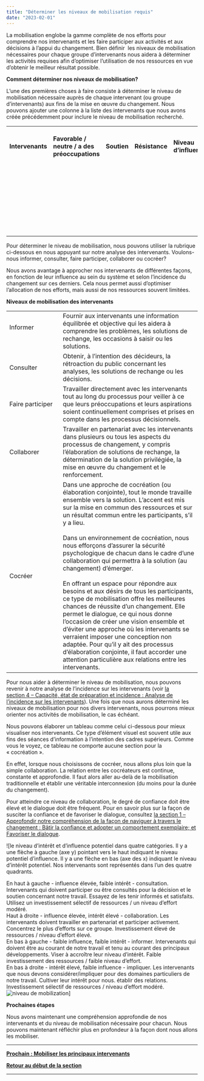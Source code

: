 ```yaml
---
title: "Déterminer les niveaux de mobilisation requis"
date: "2023-02-01"
---
```


La mobilisation englobe la gamme complète de nos efforts pour comprendre nos intervenants et les faire participer aux activités et aux décisions à l’appui du changement. Bien définir  les niveaux de mobilisation nécessaires pour chaque groupe d’intervenants nous aidera à déterminer les activités requises afin d’optimiser l’utilisation de nos ressources en vue d’obtenir le meilleur résultat possible.

**Comment déterminer nos niveaux de mobilisation?**

L’une des premières choses à faire consiste à déterminer le niveau de mobilisation nécessaire auprès de chaque intervenant (ou groupe d’intervenants) aux fins de la mise en œuvre du changement. Nous pouvons ajouter une colonne à la liste des intervenants que nous avons créée précédemment pour inclure le niveau de mobilisation recherché.

<table><tbody><tr><td><strong>Intervenants</strong></td><td><strong>Favorable / neutre / a des préoccupations</strong></td><td><strong>Soutien</strong></td><td><strong>Résistance</strong></td><td><strong>Niveau d’influence</strong></td><td><strong>Niveau d’intérêt</strong></td><td><strong>Mesures pour mobiliser les intervenants</strong></td><td><strong>Niveau de mobilisation recherché</strong></td></tr><tr><td><strong>&nbsp;</strong></td><td>&nbsp;</td><td>&nbsp;</td><td>&nbsp;</td><td>&nbsp;</td><td>&nbsp;</td><td>&nbsp;</td><td>&nbsp;</td></tr><tr><td><strong>&nbsp;</strong></td><td>&nbsp;</td><td>&nbsp;</td><td>&nbsp;</td><td>&nbsp;</td><td>&nbsp;</td><td>&nbsp;</td><td>&nbsp;</td></tr><tr><td><strong>&nbsp;</strong></td><td>&nbsp;</td><td>&nbsp;</td><td>&nbsp;</td><td>&nbsp;</td><td>&nbsp;</td><td>&nbsp;</td><td>&nbsp;</td></tr><tr><td><strong>&nbsp;</strong></td><td>&nbsp;</td><td>&nbsp;</td><td>&nbsp;</td><td>&nbsp;</td><td>&nbsp;</td><td>&nbsp;</td><td>&nbsp;</td></tr><tr><td><strong>&nbsp;</strong></td><td>&nbsp;</td><td>&nbsp;</td><td>&nbsp;</td><td>&nbsp;</td><td>&nbsp;</td><td>&nbsp;</td><td>&nbsp;</td></tr><tr><td><strong>&nbsp;</strong></td><td>&nbsp;</td><td>&nbsp;</td><td>&nbsp;</td><td>&nbsp;</td><td>&nbsp;</td><td>&nbsp;</td><td>&nbsp;</td></tr><tr><td><strong>&nbsp;</strong></td><td>&nbsp;</td><td>&nbsp;</td><td>&nbsp;</td><td>&nbsp;</td><td>&nbsp;</td><td>&nbsp;</td><td>&nbsp;</td></tr></tbody></table>

Pour déterminer le niveau de mobilisation, nous pouvons utiliser la rubrique ci-dessous en nous appuyant sur notre analyse des intervenants. Voulons-nous informer, consulter, faire participer, collaborer ou cocréer?

Nous avons avantage à approcher nos intervenants de différentes façons, en fonction de leur influence au sein du système et selon l’incidence du changement sur ces derniers. Cela nous permet aussi d’optimiser l’allocation de nos efforts, mais aussi de nos ressources souvent limitées.

**Niveaux de mobilisation des intervenants**

<table><tbody><tr><td>Informer&nbsp;&nbsp;&nbsp;&nbsp;&nbsp;&nbsp;&nbsp;&nbsp;&nbsp;&nbsp;&nbsp;&nbsp;&nbsp; &nbsp;&nbsp;&nbsp;&nbsp;&nbsp;&nbsp;&nbsp;&nbsp;&nbsp;&nbsp;&nbsp;&nbsp;&nbsp;&nbsp;&nbsp;</td><td>Fournir aux intervenants une information équilibrée et objective qui les aidera à comprendre les problèmes, les solutions de rechange, les occasions à saisir ou les solutions.</td></tr><tr><td>Consulter</td><td>Obtenir, à l’intention des décideurs, la rétroaction du public concernant les analyses, les solutions de rechange ou les décisions.</td></tr><tr><td>Faire participer</td><td>Travailler directement avec les intervenants tout au long du processus pour veiller à ce que leurs préoccupations et leurs aspirations soient continuellement comprises et prises en compte dans les processus décisionnels.</td></tr><tr><td>Collaborer</td><td>Travailler en partenariat avec les intervenants dans plusieurs ou tous les aspects du processus de changement, y compris l’élaboration de solutions de rechange, la détermination de la solution privilégiée, la mise en œuvre du changement et le renforcement.</td></tr><tr><td>Cocréer</td><td>Dans une approche de cocréation (ou élaboration conjointe), tout le monde travaille ensemble vers la solution. L’accent est mis sur la mise en commun des ressources et sur un résultat commun entre les participants, s’il y a lieu.<br><br>Dans un environnement de cocréation, nous nous efforçons d’assurer la sécurité psychologique de chacun dans le cadre d’une collaboration qui permettra à la solution (au changement) d’émerger.<br><br>En offrant un espace pour répondre aux besoins et aux désirs de tous les participants, ce type de mobilisation offre les meilleures chances de réussite d’un changement. Elle permet le dialogue, ce qui nous donne l’occasion de créer une vision ensemble et d’éviter une approche où les intervenants se verraient imposer une conception non adaptée. Pour qu’il y ait des processus d’élaboration conjointe, il faut accorder une attention particulière aux relations entre les intervenants.</td></tr></tbody></table>

Pour nous aider à déterminer le niveau de mobilisation, nous pouvons revenir à notre analyse de l’incidence sur les intervenants (voir [la section 4 – Capacité, état de préparation et incidence : Analyse de l’incidence sur les intervenants](/framework-for-leading-change/evaluation-de-lincidence-sur-les-intervenants/)). Une fois que nous aurons déterminé les niveaux de mobilisation pour nos divers intervenants, nous pourrons mieux orienter nos activités de mobilisation, le cas échéant.

Nous pouvons élaborer un tableau comme celui ci-dessous pour mieux visualiser nos intervenants. Ce type d’élément visuel est souvent utile aux fins des séances d’information à l’intention des cadres supérieurs. Comme vous le voyez, ce tableau ne comporte aucune section pour la « cocréation ».

En effet, lorsque nous choisissons de cocréer, nous allons plus loin que la simple collaboration. La relation entre les cocréateurs est continue, constante et approfondie. Il faut alors aller au-delà de la mobilisation traditionnelle et établir une véritable interconnexion (du moins pour la durée du changement).

Pour atteindre ce niveau de collaboration, le degré de confiance doit être élevé et le dialogue doit être fréquent. Pour en savoir plus sur la façon de susciter la confiance et de favoriser le dialogue, consultez [la section 1 – Approfondir notre compréhension de la façon de naviguer à travers le changement : Bâtir la confiance et adopter un comportement exemplaire; et Favoriser le dialogue](/framework-for-leading-change/batir-la-confiance-et-adopter-un-comportement-exemplaire/).

![le niveau d’intérêt et d’influence potentiel dans quatre catégories. Il y a une flèche à gauche (axe y) pointant vers le haut indiquant le niveau potentiel d’influence. Il y a une flèche en bas (axe des x) indiquant le niveau d’intérêt potentiel. Nos intervenants sont représentés dans l’un des quatre quadrants.
<div></div>
En haut à gauche - influence élevée, faible intérêt - consultation. Intervenants qui doivent participer ou être consultés pour la décision et le soutien concernant notre travail. Essayez de les tenir informés et satisfaits. Utilisez un investissement sélectif de ressources / un niveau d’effort modéré.
<div></div>
Haut à droite - influence élevée, intérêt élevé - collaboration. Les intervenants doivent travailler en partenariat et participer activement. Concentrez le plus d’efforts sur ce groupe. Investissement élevé de ressources / niveau d’effort élevé.
<div></div>
En bas à gauche - faible influence, faible intérêt - informer. Intervenants qui doivent être au courant de notre travail et tenu au courant des principaux développements. Viser à accroître leur niveau d’intérêt. Faible investissement des ressources / faible niveau d’effort.
<div></div>
En bas à droite - intérêt élevé, faible influence - impliquer. Les intervenants que nous devons considérer/impliquer pour des domaines particuliers de notre travail. Cultiver leur intérêt pour nous. établir des relations. Investissement sélectif de ressources / niveau d’effort modéré. <img src="framework-for-leading-change/images/FLC-Determining-the-level-of-mobilization-needed-FR.png" alt="niveau de mobilization">]



**Prochaines étapes**

Nous avons maintenant une compréhension approfondie de nos intervenants et du niveau de mobilisation nécessaire pour chacun. Nous pouvons maintenant réfléchir plus en profondeur à la façon dont nous allons les mobiliser.

* * *

[****Prochain : Mobiliser les principaux intervenants****](/framework-for-leading-change/mobiliser-les-principaux-intervenants/)

[**Retour au début de la section**](/framework-for-leading-change/rallier-les-gens-au-changement/)

* * *
